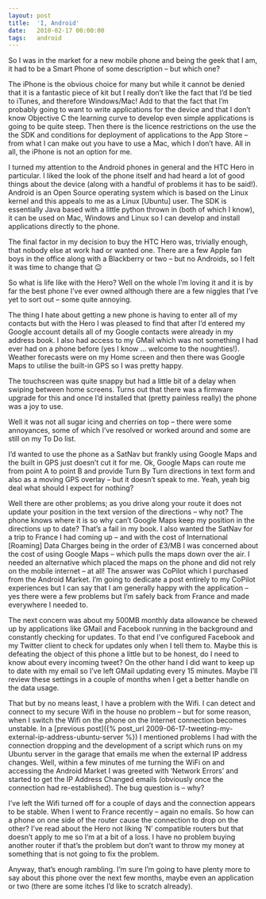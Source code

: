 ```yaml
---
layout: post
title:  'I, Android'
date:   2010-02-17 00:00:00
tags:   android
---
```

So I was in the market for a new mobile phone and being the geek that I am, it had to be a Smart Phone of some description – but which one?

The iPhone is the obvious choice for many but while it cannot be denied that it is a fantastic piece of kit but I really don’t like the fact that I’d be tied to iTunes, and therefore Windows/Mac! Add to that the fact that I’m probably going to want to write applications for the device and that I don’t know Objective C the learning curve to develop even simple applications is going to be quite steep. Then there is the licence restrictions on the use the the SDK and conditions for deployment of applications to the App Store – from what I can make out you have to use a Mac, which I don’t have. All in all, the iPhone is not an option for me.
<!--more-->
I turned my attention to the Android phones in general and the HTC Hero in particular. I liked the look of the phone itself and had heard a lot of good things about the device (along with a handful of problems it has to be said!). Android is an Open Source operating system which is based on the Linux kernel and this appeals to me as a Linux [Ubuntu] user. The SDK is essentially Java based with a little python thrown in (both of which I know), it can be used on Mac, Windows and Linux so I can develop and install applications directly to the phone.

The final factor in my decision to buy the HTC Hero was, trivially enough, that nobody else at work had or wanted one. There are a few Apple fan boys in the office along with a Blackberry or two – but no Androids, so I felt it was time to change that 😉

So what is life like with the Hero? Well on the whole I’m loving it and it is by far the best phone I’ve ever owned although there are a few niggles that I’ve yet to sort out – some quite annoying.

The thing I hate about getting a new phone is having to enter all of my contacts but with the Hero I was pleased to find that after I’d entered my Google account details all of my Google contacts were already in my address book. I also had access to my GMail which was not something I had ever had on a phone before (yes I know … welcome to the noughties!). Weather forecasts were on my Home screen and then there was Google Maps to utilise the built-in GPS so I was pretty happy.

The touchscreen was quite snappy but had a little bit of a delay when swiping between home screens. Turns out that there was a firmware upgrade for this and once I’d installed that (pretty painless really) the phone was a joy to use.

Well it was not all sugar icing and cherries on top – there were some annoyances, some of which I’ve resolved or worked around and some are still on my To Do list.

I’d wanted to use the phone as a SatNav but frankly using Google Maps and the built in GPS just doesn’t cut it for me. Ok, Google Maps can route me from point A to point B and provide Turn By Turn directions in text form and also as a moving GPS overlay – but it doesn’t speak to me. Yeah, yeah big deal what should I expect for nothing?

Well there are other problems; as you drive along your route it does not update your position in the text version of the directions – why not? The phone knows where it is so why can’t Google Maps keep my position in the directions up to date? That’s a fail in my book. I also wanted the SatNav for a trip to France I had coming up – and with the cost of International [Roaming] Data Charges being in the order of £3/MB I was concerned about the cost of using Google Maps – which pulls the maps down over the air. I needed an alternative which placed the maps on the phone and did not rely on the mobile internet – at all! The answer was CoPilot which I purchased from the Android Market. I’m going to dedicate a post entirely to my CoPilot experiences but I can say that I am generally happy with the application – yes there were a few problems but I’m safely back from France and made everywhere I needed to.

The next concern was about my 500MB monthly data allowance be chewed up by applications like GMail and Facebook running in the background and constantly checking for updates. To that end I’ve configured Facebook and my Twitter client to check for updates only when I tell them to. Maybe this is defeating the object of this phone a little but to be honest, do I need to know about every incoming tweet? On the other hand I did want to keep up to date with my email so I’ve left GMail updating every 15 minutes. Maybe I’ll review these settings in a couple of months when I get a better handle on the data usage.

That but by no means least, I have a problem with the Wifi. I can detect and connect to my secure Wifi in the house no problem – but for some reason, when I switch the Wifi on the phone on the Internet connection becomes unstable. In a [previous post]({% post_url 2009-06-17-tweeting-my-external-ip-address-ubuntu-server %}) I mentioned problems I had with the connection dropping and the development of a script which runs on my Ubuntu server in the garage that emails me when the external IP address changes. Well, within a few minutes of me turning the WiFi on and accessing the Android Market I was greeted with ‘Network Errors’ and started to get the IP Address Changed emails (obviously once the connection had re-established). The bug question is – why?

I’ve left the Wifi turned off for a couple of days and the connection appears to be stable. When I went to France recently – again no emails. So how can a phone on one side of the router cause the connection to drop on the other? I’ve read about the Hero not liking ‘N’ compatible routers but that doesn’t apply to me so I’m at a bit of a loss. I have no problem buying another router if that’s the problem but don’t want to throw my money at something that is not going to fix the problem.

Anyway, that’s enough rambling. I’m sure I’m going to have plenty more to say about this phone over the next few months, maybe even an application or two (there are some itches I’d like to scratch already).
